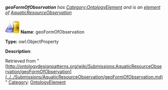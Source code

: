 ___geoFormOfObservation__ has [Category:OntologyElement](../../Category/OntologyElement.md "Category:OntologyElement") and is an [element of](../../Property/ElementOf.md "Property:ElementOf") [AquaticResourceObservation](../../Submissions/AquaticResourceObservation.md "Submissions:AquaticResourceObservation")_


  




[![ObjectProperty](../../images/thumb/c/c3/ObjectProperty.gif/45px-ObjectProperty.gif)](../../Image/ObjectProperty.gif.md "ObjectProperty")
__Name__: geoFormOfObservation 


__Type:__ owl:ObjectProperty 


__Description__: 





Retrieved from "[http://ontologydesignpatterns.org/wiki/Submissions:AquaticResourceObservation/geoFormOfObservation](../../Submissions/AquaticResourceObservation/geoFormOfObservation.md)"
 [Category](http://ontologydesignpatterns.org/wiki/Special:Categories "Special:Categories"): [OntologyElement](../../Category/OntologyElement.md "Category:OntologyElement")